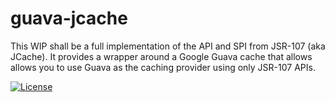 guava-jcache
============

This WIP shall be a full implementation of the API and SPI from JSR-107 (aka JCache). It provides a wrapper around a Google Guava cache that allows allows you to use Guava as the caching provider using only JSR-107 APIs.

[![License](http://img.shields.io/:license-apache-brightgreen.svg)](http://www.apache.org/licenses/LICENSE-2.0.html)

